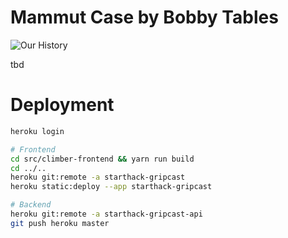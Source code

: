# Mammut Case by Bobby Tables
![Our History](https://imgs.xkcd.com/comics/exploits_of_a_mom.png)

tbd

# Deployment
```bash
heroku login

# Frontend
cd src/climber-frontend && yarn run build
cd ../..
heroku git:remote -a starthack-gripcast
heroku static:deploy --app starthack-gripcast

# Backend
heroku git:remote -a starthack-gripcast-api
git push heroku master

```
